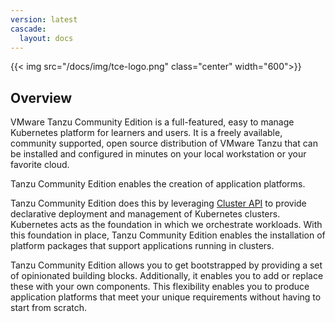 ```yaml
---
version: latest
cascade:
  layout: docs
---
```


{{< img src="/docs/img/tce-logo.png" class="center" width="600">}}

## Overview

VMware Tanzu Community Edition is a full-featured, easy to manage Kubernetes platform 
for learners and users. It is a freely available, community supported, open source 
distribution of VMware Tanzu that can be installed and configured in minutes on your 
local workstation or your favorite cloud. 

Tanzu Community Edition enables the creation of application platforms.

Tanzu Community Edition does this by leveraging [Cluster API](https://cluster-api.sigs.k8s.io/) to
provide declarative deployment and management of Kubernetes clusters. Kubernetes
acts as the foundation in which we orchestrate workloads. With this foundation
in place, Tanzu Community Edition enables the installation of platform packages that support
applications running in clusters.

Tanzu Community Edition allows you to get bootstrapped by providing a set of opinionated building blocks.
Additionally, it enables you to add or replace these with your own components. This
flexibility enables you to produce application platforms that meet your unique
requirements without having to start from scratch.
